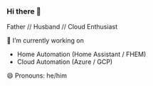 ### Hi there 👋

Father // Husband // Cloud Enthusiast

🔭 I’m currently working on 
- Home Automation (Home Assistant / FHEM)
- Cloud Automation (Azure / GCP)

😄 Pronouns: he/him

<!--
**tmakowka/tmakowka** is a ✨ _special_ ✨ repository because its `README.md` (this file) appears on your GitHub profile.

Here are some ideas to get you started:

- 🔭 I’m currently working on ...
- 🌱 I’m currently learning ...
- 👯 I’m looking to collaborate on ...
- 🤔 I’m looking for help with ...
- 💬 Ask me about ...
- 📫 How to reach me: ...
- 😄 Pronouns: ...
- ⚡ Fun fact: ...
-->
